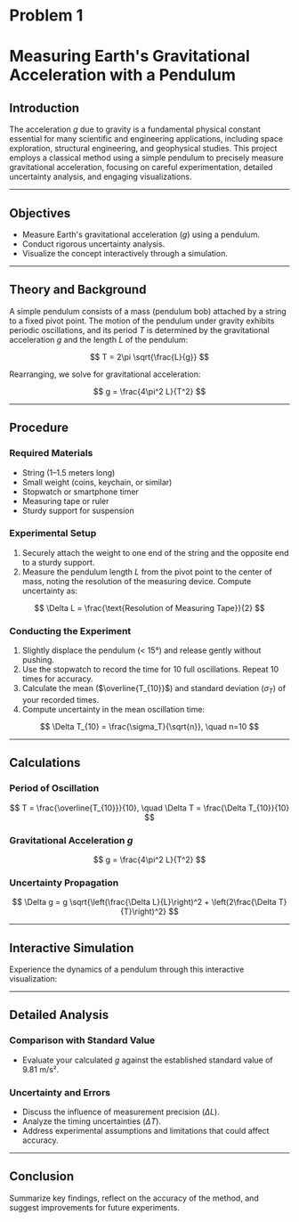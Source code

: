 # Problem 1
# Measuring Earth's Gravitational Acceleration with a Pendulum

## Introduction

The acceleration $g$ due to gravity is a fundamental physical constant essential for many scientific and engineering applications, including space exploration, structural engineering, and geophysical studies. This project employs a classical method using a simple pendulum to precisely measure gravitational acceleration, focusing on careful experimentation, detailed uncertainty analysis, and engaging visualizations.

---

## Objectives

* Measure Earth's gravitational acceleration ($g$) using a pendulum.
* Conduct rigorous uncertainty analysis.
* Visualize the concept interactively through a simulation.

---

## Theory and Background

A simple pendulum consists of a mass (pendulum bob) attached by a string to a fixed pivot point. The motion of the pendulum under gravity exhibits periodic oscillations, and its period $T$ is determined by the gravitational acceleration $g$ and the length $L$ of the pendulum:

$$
T = 2\pi \sqrt{\frac{L}{g}}
$$

Rearranging, we solve for gravitational acceleration:

$$
g = \frac{4\pi^2 L}{T^2}
$$

---

## Procedure

### Required Materials

* String (1–1.5 meters long)
* Small weight (coins, keychain, or similar)
* Stopwatch or smartphone timer
* Measuring tape or ruler
* Sturdy support for suspension

### Experimental Setup

1. Securely attach the weight to one end of the string and the opposite end to a sturdy support.
2. Measure the pendulum length $L$ from the pivot point to the center of mass, noting the resolution of the measuring device. Compute uncertainty as:

$$
\Delta L = \frac{\text{Resolution of Measuring Tape}}{2}
$$

### Conducting the Experiment

1. Slightly displace the pendulum (< 15°) and release gently without pushing.
2. Use the stopwatch to record the time for 10 full oscillations. Repeat 10 times for accuracy.
3. Calculate the mean ($\overline{T_{10}}$) and standard deviation ($\sigma_T$) of your recorded times.
4. Compute uncertainty in the mean oscillation time:

$$
\Delta T_{10} = \frac{\sigma_T}{\sqrt{n}}, \quad n=10
$$

---

## Calculations

### Period of Oscillation

$$
T = \frac{\overline{T_{10}}}{10}, \quad \Delta T = \frac{\Delta T_{10}}{10}
$$

### Gravitational Acceleration $g$

$$
g = \frac{4\pi^2 L}{T^2}
$$

### Uncertainty Propagation

$$
\Delta g = g \sqrt{\left(\frac{\Delta L}{L}\right)^2 + \left(2\frac{\Delta T}{T}\right)^2}
$$

---

## Interactive Simulation

Experience the dynamics of a pendulum through this interactive visualization:

<html>
<head>
  <script src="https://cdn.jsdelivr.net/npm/p5@1.9.0/lib/p5.js"></script>
</head>
<body>
<script>
let angle, angleVel, angleAcc, len, gravity;

function setup() {
createCanvas(500, 500);
angle = PI / 6;
angleVel = 0;
gravity = 9.81;
len = 200;
}

function draw() {
background(240);
translate(width / 2, height / 4);

angleAcc = (-gravity / len) \* sin(angle);
angleVel += angleAcc;
angle += angleVel;

angleVel \*= 0.995; // damping

stroke(0);
strokeWeight(2);
fill(50, 150, 200);
let x = len \* sin(angle);
let y = len \* cos(angle);
line(0, 0, x, y);
ellipse(x, y, 30, 30);
} </script>

</body>
</html>

---

## Detailed Analysis

### Comparison with Standard Value

* Evaluate your calculated $g$ against the established standard value of 9.81 m/s².

### Uncertainty and Errors

* Discuss the influence of measurement precision ($\Delta L$).
* Analyze the timing uncertainties ($\Delta T$).
* Address experimental assumptions and limitations that could affect accuracy.

---

## Conclusion

Summarize key findings, reflect on the accuracy of the method, and suggest improvements for future experiments.
